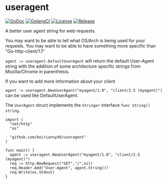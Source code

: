 useragent
=========
[![GoDoc](https://godoc.org/github.com/beiriannydd/useragent?status.svg)](https://godoc.org/github.com/beiriannydd/useragent)
[![GolangCI](https://golangci.com/badges/github.com/beiriannydd/useragent.svg)](https://golangci.com)
[![License](https://img.shields.io/github/license/beiriannydd/useragent)](/LICENSE)
[![Release](https://img.shields.io/github/release/beiriannydd/useragent.svg)](https://github.com/beiriannydd/useragent/releases/latest)


A better user agent string for web requests.

You may want to be able to tell what OS/Arch is being used for your requests.
You may want to be able to have something more specific than "Go-http-client/1.1"

`agent := useragent.DefaultUserAgent` will return the default User-Agent string with the addition of
some architecture specific strings from Mozilla/Chrome in parenthesis.

If you want to add more information about your client

`agent := useragent.NewUserAgent("myagent/1.0", "client/2.5 (myagent)")` can be used like DefaultUserAgent.

The `UserAgent` struct implements the `Stringer` interface `func String() string`.

    import (
      "net/http"
      "os"

      "github.com/beiriannydd/useragent"
    )

    func main() {
      agent := useragent.NewUserAgent("myagent/1.0", "client/2.5 (myagent)")
      req := http.NewRequest("GET","/",nil)
      req.Header.Add("User-Agent", agent.String())
      req.Write(os.Stdout)
    }
